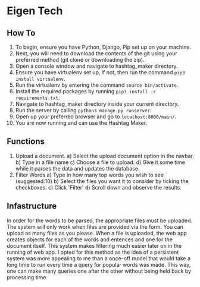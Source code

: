 # Eigen Tech
## How To
1. To begin, ensure you have Python, Django, Pip set up on your machine.
2. Next, you will need to download the contents of the git using your preferred method (git clone or downloading the zip).
3. Open a console window and navigate to hashtag_maker directory.
4. Ensure you have virtualenv set up, if not, then run the command `pip3 install virtualenv`.
5. Run the virtualenv by entering the command `source bin/activate`.
6. Install the required packages by running `pip3 install -r requirements.txt`.
7. Navigate to hashtag_maker directory inside your current directory.
8. Run the server by calling `python3 manage.py runserver`.
9. Open up your preferred browser and go to `localhost:8000/main/`.
10. You are now running and can use the Hashtag Maker.

## Functions
1. Upload a document.
  a) Select the upload document option in the navbar.
  b) Type in a file name
  c) Choose a file to upload.
  d) Give it some time while it parses the data and updates the database.
2. Filter Words
  a) Type in how many top words you wish to see (suggested:10)
  b) Select the files you want it to consider by ticking the checkboxes.
  c) Click 'Filter'
  d) Scroll down and observe the results.
  
## Infastructure
In order for the words to be parsed, the appropriate files must be uploaded. The system will only work when files are provided via the form. You can upload as many files as you please. 
When a file is uploaded, the web app creates objects for each of the words and entences and one for the document itself. This system makes filtering much easier later on in the running of web app. I opted for this method as the idea of a persistent system was more appealing to me than a once-off model that would take a long time to run every time a query for popular words was made. This way, one can make many queries one after the other without being held back by processing time. 


  
